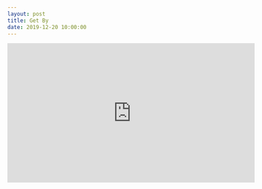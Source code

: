 ```yaml
---
layout: post
title: Get By
date: 2019-12-20 10:00:00
---
```


<script src="https://gist.github.com/mikeluoma/ffb86cf23ed86b8c2a7507be687d2d35"></script>
<iframe width="560" height="315" src="https://www.youtube.com/embed/UVtpXvzzXiA" frameborder="0" allow="accelerometer; autoplay; encrypted-media; gyroscope; picture-in-picture" allowfullscreen></iframe>